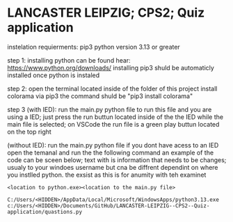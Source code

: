# LANCASTER LEIPZIG; CPS2; Quiz application

instelation requierments:
    pip3
    python version 3.13 or greater

step 1:
    installing python can be found hear: https://www.python.org/downloads/
    installing pip3 shuld be automaticly installed once python is instaled

step 2:
    open the terminal located inside of the folder of this project
    install colorama via pip3
    the command shuld be "pip3 install colorama"

step 3 
(with IED):
    run the main.py python file
    to run this file and you are using a IED; just press the run buttun located inside of the the IED while the main file is selected; on VSCode the run file is a green play buttun located on the top right

(without IED):
    run the main.py python file
    if you dont have acess to an IED open the temanal and run the the following command
    an example of the code can be sceen below; text with <HIDDEN> is information that needs to be changes; usualy to your windoes username but cna be diffrent dependint on where you instlled python. the <HIDDEN> exsist as this is for anumity with teh examinet

    <location to python.exe><location to the main.py file>

    C:/Users/<HIDDEN>/AppData/Local/Microsoft/WindowsApps/python3.13.exe c:/Users/<HIDDEN>/Documents/GitHub/LANCASTER-LEIPZIG--CPS2--Quiz-application/quastions.py 

